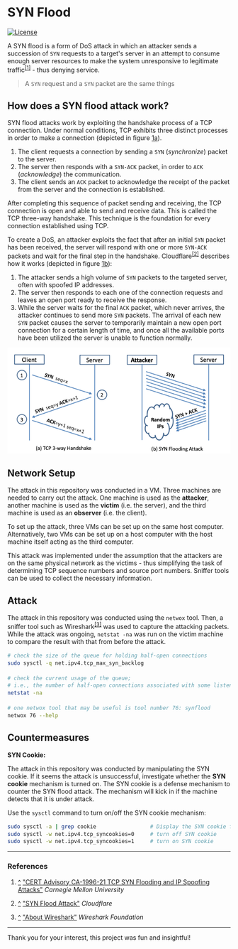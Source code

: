# SYN Flood

[![License](https://img.shields.io/github/license/adamalston/SYN-Flood?color=black)](LICENSE)

A SYN flood is a form of DoS attack in which an attacker sends a succession of `SYN` requests to a target's server in an attempt to consume enough server resources to make the system unresponsive to legitimate traffic<sup id="r1">[[1]](#1)</sup> - thus denying service.

> A `SYN` request and a `SYN` packet are the same things

## How does a SYN flood attack work?

SYN flood attacks work by exploiting the handshake process of a TCP connection. Under normal conditions, TCP exhibits three distinct processes in order to make a connection (depicted in figure [1a](#ab)).

1. The client requests a connection by sending a `SYN` (*synchronize*) packet to the server.
2. The server then responds with a `SYN-ACK` packet, in order to `ACK` (*acknowledge*) the communication.
3. The client sends an `ACK` packet to acknowledge the receipt of the packet from the server and the connection is established.

After completing this sequence of packet sending and receiving, the TCP connection is open and able to send and receive data. This is called the TCP three-way handshake. This technique is the foundation for every connection established using TCP.

To create a DoS, an attacker exploits the fact that after an initial `SYN` packet has been received, the server will respond with one or more `SYN-ACK` packets and wait for the final step in the handshake. Cloudflare<sup id="r2">[[2]](#2)</sup> describes how it works (depicted in figure [1b](#ab)):

1. The attacker sends a high volume of `SYN` packets to the targeted server, often with spoofed IP addresses.
2. The server then responds to each one of the connection requests and leaves an open port ready to receive the response.
3. While the server waits for the final `ACK` packet, which never arrives, the attacker continues to send more `SYN` packets. The arrival of each new `SYN` packet causes the server to temporarily maintain a new open port connection for a certain length of time, and once all the available ports have been utilized the server is unable to function normally.

<p align="center" id="ab">
  <img src="assets/tcp_syn_flood.png">  
</p>

## Network Setup

The attack in this repository was conducted in a VM. Three machines are needed to carry out the attack. One machine is used as the **attacker**, another machine is used as the **victim** (i.e. the server), and the third machine is used as an **observer** (i.e. the client). 

To set up the attack, three VMs can be set up on the same host computer. Alternatively, two VMs can be set up on a host computer with the host machine itself acting as the third computer.

This attack was implemented under the assumption that the attackers are on the same physical network as the victims - thus simplifying the task of determining TCP sequence numbers and source port numbers. Sniffer tools can be used to collect the necessary information.

## Attack

The attack in this repository was conducted using the `netwox` tool. Then, a sniffer tool such as Wireshark<sup id="r3">[[3]](#3)</sup> was used to capture the attacking packets. While the attack was ongoing, `netstat -na` was run on the victim machine to compare the result with that from before the attack.

```bash
# check the size of the queue for holding half-open connections
sudo sysctl -q net.ipv4.tcp_max_syn_backlog

# check the current usage of the queue;
# i.e., the number of half-open connections associated with some listening port
netstat -na

# one netwox tool that may be useful is tool number 76: synflood
netwox 76 --help
```

## Countermeasures
**SYN Cookie:**

The attack in this repository was conducted by manipulating the SYN cookie. 
If it seems the attack is unsuccessful, investigate whether the **SYN cookie** mechanism is turned on. The SYN cookie is a defense mechanism to counter the SYN flood attack. The mechanism will kick in if the machine detects that it is under attack.

Use the `sysctl` command to turn on/off the SYN cookie mechanism:

```bash
sudo sysctl -a | grep cookie                 # Display the SYN cookie flag
sudo sysctl -w net.ipv4.tcp_syncookies=0     # turn off SYN cookie
sudo sysctl -w net.ipv4.tcp_syncookies=1     # turn on SYN cookie
```

---

### References

1. [^](#r1) <a href="CERT Advisory CA-1996-21 TCP SYN Flooding and IP Spoofing Attacks" id="1">"CERT Advisory CA-1996-21 TCP SYN Flooding and IP Spoofing Attacks"</a> <i>Carnegie Mellon University</i>

2. [^](#r2) <a href="https://www.cloudflare.com/learning/ddos/syn-flood-ddos-attack/" id="2">"SYN Flood Attack"</a> <i>Cloudflare</i>

3. [^](#r3) <a href="https://www.wireshark.org/index.html#aboutWS" id="3">"About Wireshark"</a> <i>Wireshark Foundation</i>

---

Thank you for your interest, this project was fun and insightful!
